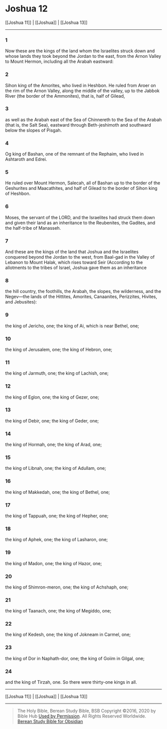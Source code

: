 # Joshua 12

[[Joshua 11]] | [[Joshua]] | [[Joshua 13]]

---

### 1
Now these are the kings of the land whom the Israelites struck down and whose lands they took beyond the Jordan to the east, from the Arnon Valley to Mount Hermon, including all the Arabah eastward:

### 2
Sihon king of the Amorites, who lived in Heshbon. He ruled from Aroer on the rim of the Arnon Valley, along the middle of the valley, up to the Jabbok River (the border of the Ammonites), that is, half of Gilead,

### 3
as well as the Arabah east of the Sea of Chinnereth to the Sea of the Arabah (that is, the Salt Sea), eastward through Beth-jeshimoth and southward below the slopes of Pisgah.

### 4
Og king of Bashan, one of the remnant of the Rephaim, who lived in Ashtaroth and Edrei.

### 5
He ruled over Mount Hermon, Salecah, all of Bashan up to the border of the Geshurites and Maacathites, and half of Gilead to the border of Sihon king of Heshbon.

### 6
Moses, the servant of the LORD, and the Israelites had struck them down and given their land as an inheritance to the Reubenites, the Gadites, and the half-tribe of Manasseh.

### 7
And these are the kings of the land that Joshua and the Israelites conquered beyond the Jordan to the west, from Baal-gad in the Valley of Lebanon to Mount Halak, which rises toward Seir (According to the allotments to the tribes of Israel, Joshua gave them as an inheritance

### 8
the hill country, the foothills, the Arabah, the slopes, the wilderness, and the Negev—the lands of the Hittites, Amorites, Canaanites, Perizzites, Hivites, and Jebusites):

### 9
the king of Jericho, one; the king of Ai, which is near Bethel, one;

### 10
the king of Jerusalem, one; the king of Hebron, one;

### 11
the king of Jarmuth, one; the king of Lachish, one;

### 12
the king of Eglon, one; the king of Gezer, one;

### 13
the king of Debir, one; the king of Geder, one;

### 14
the king of Hormah, one; the king of Arad, one;

### 15
the king of Libnah, one; the king of Adullam, one;

### 16
the king of Makkedah, one; the king of Bethel, one;

### 17
the king of Tappuah, one; the king of Hepher, one;

### 18
the king of Aphek, one; the king of Lasharon, one;

### 19
the king of Madon, one; the king of Hazor, one;

### 20
the king of Shimron-meron, one; the king of Achshaph, one;

### 21
the king of Taanach, one; the king of Megiddo, one;

### 22
the king of Kedesh, one; the king of Jokneam in Carmel, one;

### 23
the king of Dor in Naphath-dor, one; the king of Goiim in Gilgal, one;

### 24
and the king of Tirzah, one. So there were thirty-one kings in all.

---

[[Joshua 11]] | [[Joshua]] | [[Joshua 13]]

---

> The Holy Bible, Berean Study Bible, BSB
> Copyright &copy;2016, 2020 by Bible Hub
> [Used by Permission](https://berean.bible/terms.htm). All Rights Reserved Worldwide.
> [Berean Study Bible for Obsidian](https://github.com/gapmiss/berean-study-bible-for-obsidian)


